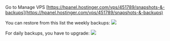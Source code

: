 Go to Manage VPS
[https://hpanel.hostinger.com/vps/451789/snapshots-&-backups](https://hpanel.hostinger.com/vps/451789/snapshots-&-backups)

You can restore from this list the weekly backups:
![](pyEyUzY.png)

For daily backups, you have to upgrade:
![](WcoEcIr.png)
